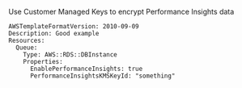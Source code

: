 
Use Customer Managed Keys to encrypt Performance Insights data

```yaml---
AWSTemplateFormatVersion: 2010-09-09
Description: Good example
Resources:
  Queue:
    Type: AWS::RDS::DBInstance
    Properties:
      EnablePerformanceInsights: true
      PerformanceInsightsKMSKeyId: "something"


```


